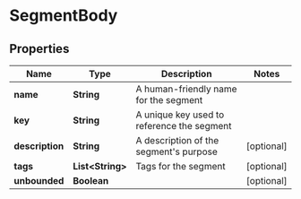 

# SegmentBody


## Properties

Name | Type | Description | Notes
------------ | ------------- | ------------- | -------------
**name** | **String** | A human-friendly name for the segment | 
**key** | **String** | A unique key used to reference the segment | 
**description** | **String** | A description of the segment&#39;s purpose |  [optional]
**tags** | **List&lt;String&gt;** | Tags for the segment |  [optional]
**unbounded** | **Boolean** |  |  [optional]



